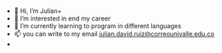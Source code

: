 - 👋 Hi, I’m Julian+
- 👀 I’m interested in end my career
- 🌱 I’m currently learning to program in different languages
- 📫 you can write to my email julian.david.ruiz@correounivalle.edu.co
- 
<!---
julian16674/julian16674 is a ✨ special ✨ repository because its `README.md` (this file) appears on your GitHub profile.
You can click the Preview link to take a look at your changes.
--->
